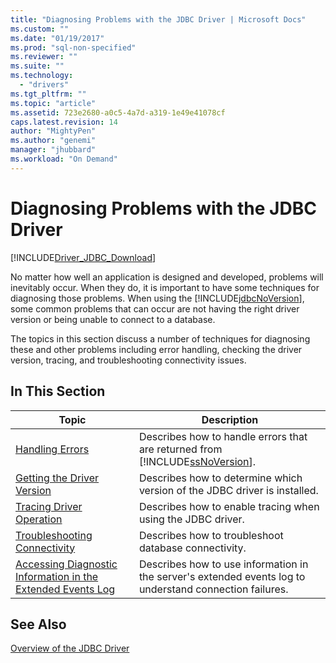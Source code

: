 ```yaml
---
title: "Diagnosing Problems with the JDBC Driver | Microsoft Docs"
ms.custom: ""
ms.date: "01/19/2017"
ms.prod: "sql-non-specified"
ms.reviewer: ""
ms.suite: ""
ms.technology: 
  - "drivers"
ms.tgt_pltfrm: ""
ms.topic: "article"
ms.assetid: 723e2680-a0c5-4a7d-a319-1e49e41078cf
caps.latest.revision: 14
author: "MightyPen"
ms.author: "genemi"
manager: "jhubbard"
ms.workload: "On Demand"
---
```

# Diagnosing Problems with the JDBC Driver
[!INCLUDE[Driver_JDBC_Download](../../includes/driver_jdbc_download.md)]

  No matter how well an application is designed and developed, problems will inevitably occur. When they do, it is important to have some techniques for diagnosing those problems. When using the [!INCLUDE[jdbcNoVersion](../../includes/jdbcnoversion_md.md)], some common problems that can occur are not having the right driver version or being unable to connect to a database.  
  
 The topics in this section discuss a number of techniques for diagnosing these and other problems including error handling, checking the driver version, tracing, and troubleshooting connectivity issues.  
  
## In This Section  
  
|Topic|Description|  
|-----------|-----------------|  
|[Handling Errors](../../connect/jdbc/handling-errors.md)|Describes how to handle errors that are returned from [!INCLUDE[ssNoVersion](../../includes/ssnoversion_md.md)].|  
|[Getting the Driver Version](../../connect/jdbc/getting-the-driver-version.md)|Describes how to determine which version of the JDBC driver is installed.|  
|[Tracing Driver Operation](../../connect/jdbc/tracing-driver-operation.md)|Describes how to enable tracing when using the JDBC driver.|  
|[Troubleshooting Connectivity](../../connect/jdbc/troubleshooting-connectivity.md)|Describes how to troubleshoot database connectivity.|  
|[Accessing Diagnostic Information in the Extended Events Log](../../connect/jdbc/accessing-diagnostic-information-in-the-extended-events-log.md)|Describes how to use information in the server's extended events log to understand connection failures.|  
  
## See Also  
 [Overview of the JDBC Driver](../../connect/jdbc/overview-of-the-jdbc-driver.md)  
  
  
